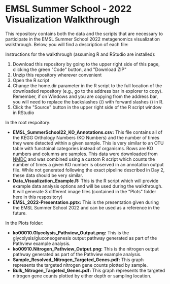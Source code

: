 # EMSL Summer School - 2022 Visualization Walkthrough
This repository contains both the data and the scripts that are necessary to participate in the EMSL Summer School 2022 metagenomics visualization walkthrough. Below, you will find a description of each file:

Instructions for the walkthrough (assuming R and RStudio are installed):
1. Download this repository by going to the upper right side of this page, clicking the green "Code" button, and "Download ZIP"
2. Unzip this repository wherever convenient
3. Open the R script
4. Change the home.dir parameter in the R script to the full location of the downloaded repository (e.g., go to the address bar in explorer to copy). Remember, if on Windows and you are copying from the address bar, you will need to replace the backslashes (/) with forward slashes (\) in R.
5. Click the "Source" button in the upper right side of the R script window in RStudio


In the root respoitory:
- <b>EMSL_SummerSchool22_KO_Annotations.csv:</b> This file contains all of the KEGG Orthology Numbers (KO Numbers) and the number of times they were detected within a given sample. This is very similar to an OTU table with functoinal categories instead of organisms. Rows are KO numbers and columns are samples. This data were downloaded from [NMDC](https://data.microbiomedata.org/?q=ChgIABABGAMiECJnb2xkOkdzMDExMDEzOCIKFAgAEAIYAiIMIk1ldGFnZW5vbWUi) and was combined using a custom R script which counts the number of times a given KO number is observed in an annotation output file. While not generated following the exact pipeline described in Day 2, these data should be very similar.
- <b>Data_Visualization_Example.R:</b> This is the R script which will provide example data analysis options and will be used during the walkthrough. It will generate 3 different image files (contained in the "Plots" folder here in this respository)
- <b>EMSL_2022-Presentation.pptx:</b> This is the presentation given during the EMSL Summer School 2022 and can be used as a reference in the future.

In the Plots folder:
- <b>ko00010.Glycolysis_Pathview_Output.png:</b> This is the glycolysis/gluconeogenesis output pathway generated as part of the Pathview example analysis.
- <b>ko00910.Nitrogen_Pathview_Output.png:</b> This is the nitrogen output pathway generated as part of the Pathview example analysis.
- <b>Sample_Resolved_Nitrogen_Targeted_Genes.pdf:</b> This graph represents the targeted nitrogen gene counts plotted by sample.
- <b>Bulk_Nitrogen_Targeted_Genes.pdf:</b> This graph represents the targeted nitrogen gene counts plotted by either depth or sampling location.
